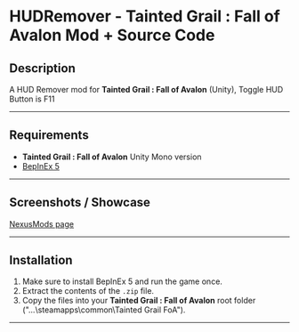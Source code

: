# HUDRemover - Tainted Grail : Fall of Avalon Mod + Source Code 

## Description 
A HUD Remover mod for **Tainted Grail : Fall of Avalon** (Unity), Toggle HUD Button is F11

---

## Requirements  
- **Tainted Grail : Fall of Avalon** Unity Mono version
- [BepInEx 5](https://github.com/bepinex/bepinex/releases)

---

## Screenshots / Showcase  
[NexusMods page](https://www.nexusmods.com/taintedgrailthefallofavalon/mods/71)

---

## Installation  
1. Make sure to install BepInEx 5 and run the game once.
2. Extract the contents of the `.zip` file.
4. Copy the files into your **Tainted Grail : Fall of Avalon** root folder ("...\steamapps\common\Tainted Grail FoA").
---
